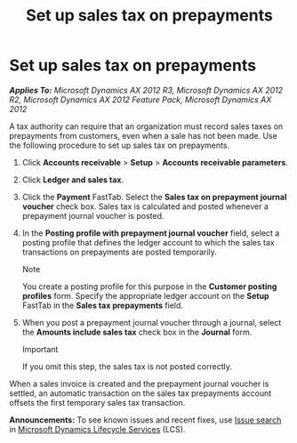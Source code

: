﻿---
title: Set up sales tax on prepayments
TOCTitle: Set up sales tax on prepayments
ms:assetid: 35de1531-7859-444c-9097-c48554abb27c
ms:mtpsurl: https://technet.microsoft.com/en-us/library/Aa570122(v=AX.60)
ms:contentKeyID: 36056569
ms.date: 04/18/2014
mtps_version: v=AX.60
---

# Set up sales tax on prepayments 


_**Applies To:** Microsoft Dynamics AX 2012 R3, Microsoft Dynamics AX 2012 R2, Microsoft Dynamics AX 2012 Feature Pack, Microsoft Dynamics AX 2012_

A tax authority can require that an organization must record sales taxes on prepayments from customers, even when a sale has not been made. Use the following procedure to set up sales tax on prepayments.

1.  Click **Accounts receivable** \> **Setup** \> **Accounts receivable parameters**.

2.  Click **Ledger and sales tax**.

3.  Click the **Payment** FastTab. Select the **Sales tax on prepayment journal voucher** check box. Sales tax is calculated and posted whenever a prepayment journal voucher is posted.

4.  In the **Posting profile with prepayment journal voucher** field, select a posting profile that defines the ledger account to which the sales tax transactions on prepayments are posted temporarily.
    

    > [!NOTE]
    > <P>You create a posting profile for this purpose in the <STRONG>Customer posting profiles</STRONG> form. Specify the appropriate ledger account on the <STRONG>Setup</STRONG> FastTab in the <STRONG>Sales tax prepayments</STRONG> field.</P>



5.  When you post a prepayment journal voucher through a journal, select the **Amounts include sales tax** check box in the **Journal** form.
    

    > [!IMPORTANT]
    > <P>If you omit this step, the sales tax is not posted correctly.</P>



When a sales invoice is created and the prepayment journal voucher is settled, an automatic transaction on the sales tax prepayments account offsets the first temporary sales tax transaction.

  
**Announcements:** To see known issues and recent fixes, use [Issue search](http://go.microsoft.com/fwlink/?linkid=389258) in [Microsoft Dynamics Lifecycle Services](http://go.microsoft.com/fwlink/?linkid=306505) (LCS).


